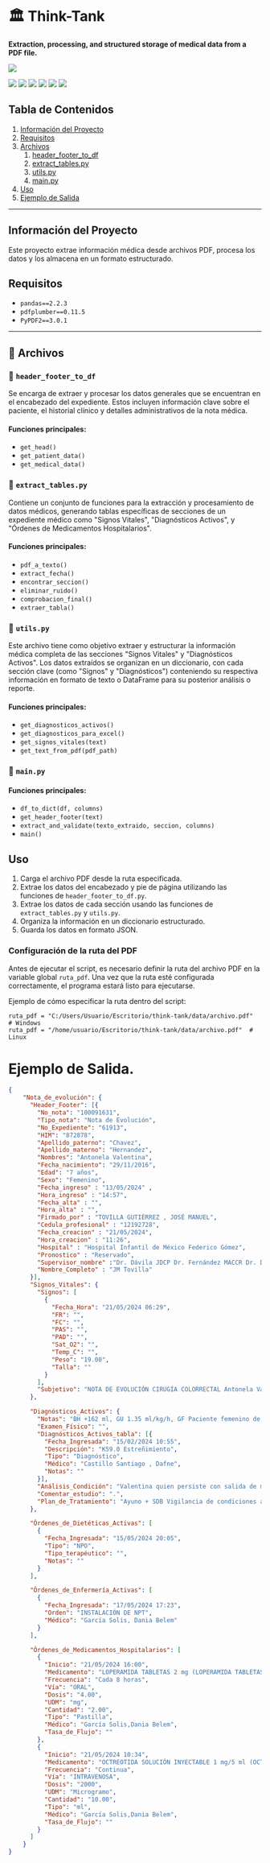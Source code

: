 # 🏛 Think-Tank  

**Extraction, processing, and structured storage of medical data from a PDF file.**  

![](https://www.iimas.unam.mx/wp-content/uploads/2023/11/Logo-pagina-ok.png)

![](https://img.shields.io/github/stars/pandao/editor.md.svg) ![](https://img.shields.io/github/forks/pandao/editor.md.svg) ![](https://img.shields.io/github/tag/pandao/editor.md.svg) ![](https://img.shields.io/github/release/pandao/editor.md.svg) ![](https://img.shields.io/github/issues/pandao/editor.md.svg) ![](https://img.shields.io/bower/v/editor.md.svg)

## Tabla de Contenidos

1. [Información del Proyecto](#información-del-proyecto)
2. [Requisitos](#requisitos)
3. [Archivos](#archivos)
   1. [header_footer_to_df](#header_footer_to_df)
   2. [extract_tables.py](#extract_tablespy)
   3. [utils.py](#utilspy)
   4. [main.py](#mainpy)
4. [Uso](#uso)
5. [Ejemplo de Salida](#ejemplo-de-salida)
---

## Información del Proyecto

Este proyecto extrae información médica desde archivos PDF, procesa los datos y los almacena en un formato estructurado.

## Requisitos

- `pandas==2.2.3`
- `pdfplumber==0.11.5`
- `PyPDF2==3.0.1`

---

## 📂 Archivos

### 📗 `header_footer_to_df`

Se encarga de extraer y procesar los datos generales que se encuentran en el encabezado del expediente. Estos incluyen información clave sobre el paciente, el historial clínico y detalles administrativos de la nota médica.

#### Funciones principales:
- `get_head()`
- `get_patient_data()`
- `get_medical_data()`

### 📘 `extract_tables.py`

Contiene un conjunto de funciones para la extracción y procesamiento de datos médicos, generando tablas específicas de secciones de un expediente médico como "Signos Vitales", "Diagnósticos Activos", y "Órdenes de Medicamentos Hospitalarios".

#### Funciones principales:
- `pdf_a_texto()`
- `extract_fecha()`
- `encontrar_seccion()`
- `eliminar_ruido()`
- `comprobacion_final()`
- `extraer_tabla()`

### 📕 `utils.py`

Este archivo tiene como objetivo extraer y estructurar la información médica completa de las secciones "Signos Vitales" y "Diagnósticos Activos". Los datos extraídos se organizan en un diccionario, con cada sección clave (como "Signos" y "Diagnósticos") conteniendo su respectiva información en formato de texto o DataFrame para su posterior análisis o reporte.

#### Funciones principales:
- `get_diagnosticos_activos()`
- `get_diagnosticos_para_excel()`
- `get_signos_vitales(text)`
- `get_text_from_pdf(pdf_path)`

### 📙 `main.py`

#### Funciones principales:
- `df_to_dict(df, columns)`
- `get_header_footer(text)`
- `extract_and_validate(texto_extraido, seccion, columns)`
- `main()`

## Uso

1. Carga el archivo PDF desde la ruta especificada.
2. Extrae los datos del encabezado y pie de página utilizando las funciones de `header_footer_to_df.py`.
3. Extrae los datos de cada sección usando las funciones de `extract_tables.py` y `utils.py`.
4. Organiza la información en un diccionario estructurado.
5. Guarda los datos en formato JSON.

### Configuración de la ruta del PDF

Antes de ejecutar el script, es necesario definir la ruta del archivo PDF en la variable global `ruta_pdf`. Una vez que la ruta esté configurada correctamente, el programa estará listo para ejecutarse.

Ejemplo de cómo especificar la ruta dentro del script:

    ruta_pdf = "C:/Users/Usuario/Escritorio/think-tank/data/archivo.pdf"  # Windows
    ruta_pdf = "/home/usuario/Escritorio/think-tank/data/archivo.pdf"  # Linux

# Ejemplo de Salida.
```json
{
    "Nota_de_evolución": {
      "Header_Footer": [{
        "No_nota": "100091631",
        "Tipo_nota": "Nota de Evolución",
        "No_Expediente": "61913",
        "HIM": "872878",
        "Apellido_paterno": "Chavez",
        "Apellido_materno": "Hernandez",
        "Nombres": "Antonela Valentina",
        "Fecha_nacimiento": "29/11/2016",
        "Edad": "7 años",
        "Sexo": "Femenino",
        "Fecha_ingreso" : "13/05/2024" ,
        "Hora_ingreso" : "14:57",
        "Fecha_alta" : "",
        "Hora_alta" : "",
        "Firmado_por" : "TOVILLA GUTIÉRREZ , JOSÉ MANUEL",
        "Cedula_profesional" : "12192728",
        "Fecha_creacion" : "21/05/2024",
        "Hora_creacion" : "11:26",
        "Hospital" : "Hospital Infantil de México Federico Gómez",
        "Pronostico" : "Reservado",
        "Supervisor_nombre" :"Dr. Dávila JDCP Dr. Fernández MACCR Dr. Domínguez MACCR",
        "Nombre_Completo" : "JM Tovilla"
      }],
      "Signos_Vitales": {
        "Signos": [
          {
            "Fecha_Hora": "21/05/2024 06:29",
            "FR": "",
            "FC": "",
            "PAS": "",
            "PAD": "",
            "Sat_O2": "",
            "Temp_C": "",
            "Peso": "19.00",
            "Talla": ""
          }
        ],
        "Subjetivo": "NOTA DE EVOLUCIÓN CIRUGÍA COLORRECTAL Antonela Valentina con diagnósticos de: - Estreñimiento crónico intratable ..."
      },

      "Diagnósticos_Activos": {
        "Notas": "BH +162 ml, GU 1.35 ml/kg/h, GF Paciente femenino de edad aparente similar a cronológica, neurológicamente íntegra,normohidratada,...",
        "Examen_Físico": "",
        "Diagnósticos_Activos_tabla": [{
          "Fecha_Ingresada": "15/02/2024 10:55",
          "Descripción": "K59.0 Estreñimiento",
          "Tipo": "Diagnóstico",
          "Médico": "Castillo Santiago , Dafne",
          "Notas": ""
        }],
        "Análisis_Condición": "Valentina quien persiste con salida de material fétido a través...",
        "Comentar_estudio": ".",
        "Plan_de_Tratamiento": "Ayuno + SDB Vigilancia de condiciones abdominales Técnica de doble pañal..."
      },

      "Órdenes_de_Dietéticas_Activas": [
        {
          "Fecha_Ingresada": "15/05/2024 20:05",
          "Tipo": "NPO",
          "Tipo_terapéutico": "",
          "Notas": ""
        }
      ],

      "Órdenes_de_Enfermería_Activas": [
        {
          "Fecha_Ingresada": "17/05/2024 17:23",
          "Orden": "INSTALACIÓN DE NPT",
          "Médico": "García Solis, Dania Belem"
        }
      ],

      "Órdenes_de_Medicamentos_Hospitalarios": [
        {
          "Inicio": "21/05/2024 16:00",
          "Medicamento": "LOPERAMIDA TABLETAS 2 mg (LOPERAMIDA TABLETAS 2 mg(Gastroenterologia))",
          "Frecuencia": "Cada 8 horas",
          "Vía": "ORAL",
          "Dosis": "4.00",
          "UDM": "mg",
          "Cantidad": "2.00",
          "Tipo": "Pastilla",
          "Médico": "García Solis,Dania Belem",
          "Tasa_de_Flujo": ""
        },
        {
          "Inicio": "21/05/2024 10:34",
          "Medicamento": "OCTREOTIDA SOLUCIÓN INYECTABLE 1 mg/5 ml (OCTREOTIDA SOLUCIÓN INYECTABLE 1 mg/5 ml)",
          "Frecuencia": "Continua",
          "Vía": "INTRAVENOSA",
          "Dosis": "2000",
          "UDM": "Microgramo",
          "Cantidad": "10.00",
          "Tipo": "ml",
          "Médico": "García Solis,Dania Belem",
          "Tasa_de_Flujo": ""
        }
      ]
    }
}

```
